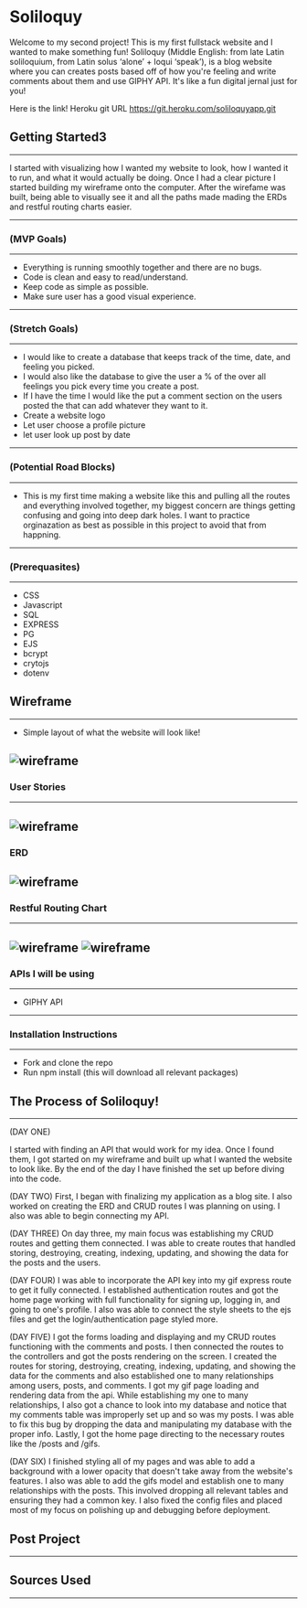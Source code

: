  # Soliloquy
 Welcome to my second project! This is my first fullstack website and I wanted to make something fun! Soliloquy (Middle English: from late Latin soliloquium, from Latin solus ‘alone’ + loqui ‘speak’), is a blog website where you can creates posts based off of how you're feeling and write comments about them and use GIPHY API. It's like a fun digital jernal just for you!

Here is the link! 
Heroku git URL
https://git.heroku.com/soliloquyapp.git

## Getting Started3
---
I started with visualizing how I wanted my website to look, how I wanted it to run, and what it would actually be doing. Once I had a clear picture I started building my wireframe onto the computer. After the wirefame was built, being able to visually see it and all the paths made mading the ERDs and restful routing charts easier.

---

### (MVP Goals)
---
* Everything is running smoothly together and there are no bugs.
* Code is clean and easy to read/understand.
* Keep code as simple as possible.
* Make sure user has a good visual experience.

---

### (Stretch Goals)
---
* I would like to create a database that keeps track of the time, date, and feeling you picked.
* I would also like the database to give the user a % of the over all feelings you pick every time you create a post.
* If I have the time I would like the put a comment section on the users posted the that can add whatever they want to it.
* Create a website logo
* Let user choose a profile picture
* let user look up post by date



---

### (Potential Road Blocks)
---
* This is my first time making a website like this and pulling all the routes and everything involved together, my biggest concern are things getting confusing and going into deep dark holes. I want to practice orginazation as best as possible in this project to avoid that from happning.

---

### (Prerequasites)
---
* CSS
* Javascript
* SQL
* EXPRESS
* PG
* EJS
* bcrypt
* crytojs
* dotenv



## Wireframe
---
* Simple layout of what the website will look like!

![wireframe](./wireframe.jpg)
---

### User Stories
---
![wireframe](./userstories.jpg)
---

### ERD

![wireframe](./erd.png)
---

### Restful Routing Chart
---

![wireframe](./restfulcrud.png)
![wireframe](./restfulcrud2.png)
---

### APIs I will be using
---
* GIPHY API
---
### Installation Instructions
---
* Fork and clone the repo
* Run npm install (this will download all relevant packages)

## The Process of Soliloquy!
---
(DAY ONE)

I started with finding an API that would work for my idea. Once I found them, I got started on my wireframe and built up what I wanted the website to look like. By the end of the day I have finished the set up before diving into the code.

(DAY TWO)
First, I began with finalizing my application as a blog site. I also worked on creating the ERD and CRUD routes I was planning on using. I also was able to begin connecting my API.

(DAY THREE)
On day three, my main focus was establishing my CRUD routes and getting them connected. I was able to create routes that handled storing, destroying, creating, indexing, updating, and showing the data for the posts and the users.

(DAY FOUR)
I was able to incorporate the API key into my gif express route to get it fully connected. I established authentication routes and got the home page working with full functionality for signing up, logging in, and going to one's profile. I also was able to connect the style sheets to the ejs files and get the login/authentication page styled more. 

(DAY FIVE)
I got the forms loading and displaying and my CRUD routes functioning with the comments and posts. I then connected the routes to the controllers and got the posts rendering on the screen. I created the routes for storing, destroying, creating, indexing, updating, and showing the data for the comments and also established one to many relationships among users, posts, and comments. I got my gif page loading and rendering data from the api. While establishing my one to many relationships, I also got a chance to look into my database and notice that my comments table was improperly set up and so was my posts. I was able to fix this bug by dropping the data and manipulating my database with the proper info. Lastly, I got the home page directing to the necessary routes like the /posts and /gifs. 

(DAY SIX)
I finished styling all of my pages and was able to add a background with a lower opacity that doesn't take away from the website's features. I also was able to add the gifs model and establish one to many relationships with the posts. This involved dropping all relevant tables and ensuring they had a common key. I also fixed the config files and placed most of my focus on polishing up and debugging before deployment.

## Post Project
---


## Sources Used
---
